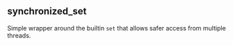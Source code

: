 ## synchronized_set

Simple wrapper around the builtin `set` that allows safer access from multiple threads.
